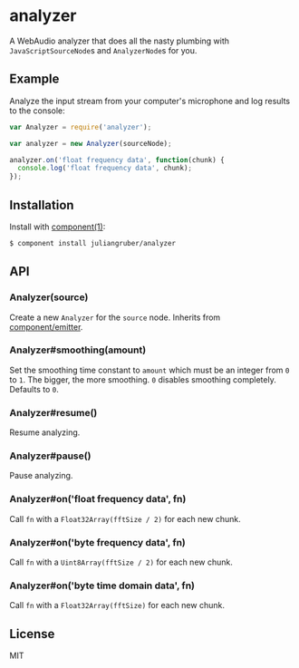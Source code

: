 
# analyzer

  A WebAudio analyzer that does all the nasty plumbing with `JavaScriptSourceNode`s and `AnalyzerNode`s for you.

## Example

  Analyze the input stream from your computer's microphone and log results to the console:

```js
var Analyzer = require('analyzer');

var analyzer = new Analyzer(sourceNode);

analyzer.on('float frequency data', function(chunk) {
  console.log('float frequency data', chunk);
});
```

## Installation

  Install with [component(1)](http://component.io):

```bash
$ component install juliangruber/analyzer
```

## API

### Analyzer(source)

  Create a new `Analyzer` for the `source` node. Inherits from [component/emitter](https://github.com/component/emitter).

### Analyzer#smoothing(amount)

  Set the smoothing time constant to `amount` which must be an integer from `0` to `1`. The bigger, the more smoothing. `0` disables smoothing completely. Defaults to `0`.

### Analyzer#resume()

  Resume analyzing.

### Analyzer#pause()

  Pause analyzing.

### Analyzer#on('float frequency data', fn)

  Call `fn` with a `Float32Array(fftSize / 2)` for each new chunk.

### Analyzer#on('byte frequency data', fn)

  Call `fn` with a `Uint8Array(fftSize / 2)` for each new chunk.

### Analyzer#on('byte time domain data', fn)

  Call `fn` with a `Float32Array(fftSize)` for each new chunk.

## License

  MIT
